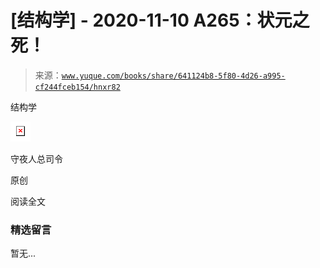 # [结构学] - 2020-11-10 A265：状元之死！

> 来源：[`www.yuque.com/books/share/641124b8-5f80-4d26-a995-cf244fceb154/hnxr82`](https://www.yuque.com/books/share/641124b8-5f80-4d26-a995-cf244fceb154/hnxr82)



结构学 

![](img/83fa71d30deb339186790fd4ff7acfa8.png)  

守夜人总司令 

原创 

阅读全文 

### 精选留言 

暂无...